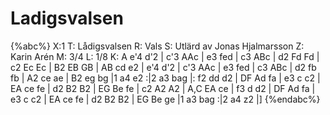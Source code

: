 # Ladigsvalsen

{%abc%}
X:1
T: Lådigsvalsen
R: Vals
S: Utlärd av Jonas Hjalmarsson
Z: Karin Arén
M: 3/4
L: 1/8
K: A
e'4 d'2 | c'3 AAc | e3 fed | c3 ABc | d2 Fd Fd | c2 Ec Ec | B2 EB GB | AB cd e2 | 
e'4 d'2 | c'3 AAc | e3 fed | c3 ABc | d2 fb fb | A2 ce ae | B2 eg bg |1 a4 e2 :|2 a3 bag |: 
f2 dd d2 | DF Ad fa | e3 c c2 | EA ce fe | d2 B2 B2 | EG Be fe | c2 A2 A2 | A,C EA ce |
f3 d d2 | DF Ad fa | e3 c c2 | EA ce fe | d2 B2 B2 | EG Be ge |1 a3 bag :|2 a4 z2 |]
{%endabc%}



